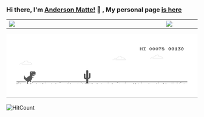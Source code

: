 ### Hi there, I'm [Anderson Matte!](https://www.linkedin.com/in/andersonmatte/) 👋 , My personal page [is here](https://andersonmatte.github.io/)</br>

<center>
	<table>
		<tr>
			<td>
				<img width="400px" align="left" src="https://github-readme-stats.vercel.app/api/top-langs/?username=andersonmatte&layout=compact"/>
			</td>
			<td>
				<img width="490px" align="left" src="https://github-readme-stats.vercel.app/api?username=andersonmatte&show_icons=true"/>
			</td>
		</tr>
	</table>
</center>

![image](https://github.com/andersonmatte/andersonmatte/blob/master/dino.gif)

![HitCount](https://visitor-badge.glitch.me/badge?page_id=andersonmatte)
